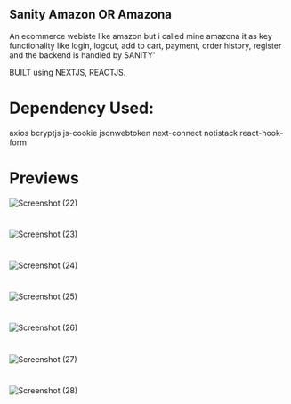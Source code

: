 ## Sanity Amazon OR Amazona

An ecommerce webiste like amazon but i called mine amazona it as key functionality like login, logout, add to cart, payment, order history, register and the backend is handled by SANITY'

BUILT using NEXTJS, REACTJS.

# Dependency Used:
axios
bcryptjs
js-cookie
jsonwebtoken
next-connect
notistack
react-hook-form

# Previews 

![Screenshot (22)](https://user-images.githubusercontent.com/69997576/194764950-4332203c-e4c3-45e0-9735-f91ed2bbd3e9.png)
#

![Screenshot (23)](https://user-images.githubusercontent.com/69997576/194764972-c6c10d50-f474-46d3-bacf-6bfd90ba9ae4.png)

#
![Screenshot (24)](https://user-images.githubusercontent.com/69997576/194764979-5482d284-1964-45e0-8402-d5229cc581e9.png)

#
![Screenshot (25)](https://user-images.githubusercontent.com/69997576/194764982-f140b177-e98e-494f-8803-362c21a89fdd.png)

#
![Screenshot (26)](https://user-images.githubusercontent.com/69997576/194764988-be5faef3-090b-47e2-af4d-44a5d82facbe.png)

#
![Screenshot (27)](https://user-images.githubusercontent.com/69997576/194764993-9d45b9fa-6cc5-4686-9196-89d9f5ca8f8b.png)

#
![Screenshot (28)](https://user-images.githubusercontent.com/69997576/194765002-cae0e521-da12-4300-86a8-b5e7271ff790.png)
